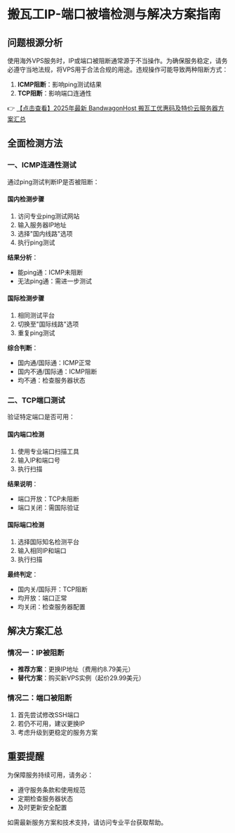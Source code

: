 # 搬瓦工IP-端口被墙检测与解决方案指南

## 问题根源分析
使用海外VPS服务时，IP或端口被阻断通常源于不当操作。为确保服务稳定，请务必遵守当地法规，将VPS用于合法合规的用途。违规操作可能导致两种阻断方式：

1. **ICMP阻断**：影响ping测试结果
2. **TCP阻断**：影响端口连通性

👉 [【点击查看】2025年最新 BandwagonHost 搬瓦工优惠码及特价云服务器方案汇总](https://bit.ly/banwagon)

## 全面检测方法

### 一、ICMP连通性测试
通过ping测试判断IP是否被阻断：

#### 国内检测步骤
1. 访问专业ping测试网站
2. 输入服务器IP地址
3. 选择"国内线路"选项
4. 执行ping测试

**结果分析**：
- 能ping通：ICMP未阻断
- 无法ping通：需进一步测试

#### 国际检测步骤
1. 相同测试平台
2. 切换至"国际线路"选项
3. 重复ping测试

**综合判断**：
- 国内通/国际通：ICMP正常
- 国内不通/国际通：ICMP阻断
- 均不通：检查服务器状态

### 二、TCP端口测试
验证特定端口是否可用：

#### 国内端口检测
1. 使用专业端口扫描工具
2. 输入IP和端口号
3. 执行扫描

**结果说明**：
- 端口开放：TCP未阻断
- 端口关闭：需国际验证

#### 国际端口检测
1. 选择国际知名检测平台
2. 输入相同IP和端口
3. 执行扫描

**最终判定**：
- 国内关/国际开：TCP阻断
- 均开放：端口正常
- 均关闭：检查服务器配置

## 解决方案汇总

### 情况一：IP被阻断
- **推荐方案**：更换IP地址（费用约8.79美元）
- **替代方案**：购买新VPS实例（起价29.99美元）

### 情况二：端口被阻断
1. 首先尝试修改SSH端口
2. 若仍不可用，建议更换IP
3. 考虑升级到更稳定的服务方案

## 重要提醒
为保障服务持续可用，请务必：
- 遵守服务条款和使用规范
- 定期检查服务器状态
- 及时更新安全配置

如需最新服务方案和技术支持，请访问专业平台获取帮助。